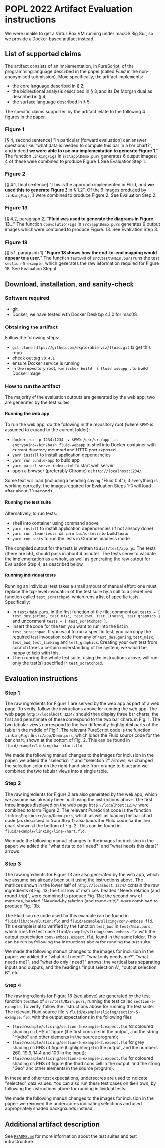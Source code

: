 # POPL 2022 Artifact Evaluation instructions

We were unable to get a VirtualBox VM running under macOS Big Sur, so we provide a Docker-based artifact instead.

## List of supported claims

The artifact consists of an implementation, in PureScript, of the programming language described in the paper (called _Fluid_ in the non-anonymised submission). More specifically, the artifact implements:
- the core language described in § 2;
- the bidirectional analysis described in § 3, and its De Morgan dual as described in § 4;
- the surface language described in § 5.

The specific claims supported by the artifact relate to the following 4 figures in the paper.

### Figure 1

[§ 4, second sentence] "In particular [forward evaluation] can answer questions like: “what data is needed to compute this bar in a bar chart?”, and indeed **we were able to use our implementation to generate Figure 1**." The function ```linkingFigs``` in `src\app\Demo.purs` generates 6 output images; 4 of these were combined to produce Figure 1. See Evaluation Step 1.

### Figure 2

[§ 4.1, final sentence] "This is the approach implemented in Fluid, and **we used this to generate Figure 2** in § 1.2". Of the 6 images produced by ```linkingFigs```, 3 were combined to produce Figure 2. See Evaluation Step 2.

### Figure 13

[§ 4.2, paragraph 2] "**Fluid was used to generate the diagrams in Figure 13**..." The function ```convolutionFigs``` in `src\app\Demo.purs` generates 9 output images which were combined to produce Figure. 13. See Evaluation Step 3.

### Figure 18

[§ 5.1, paragraph 1] "**Figure 18 shows how the end-to-end mapping would appear to a user.**" The function ```testBwd``` of `src\test\Main.purs` runs the test `section-5-example`, which generates the raw information required for Figure 18. See Evaluation Step 4.

## Download, installation, and sanity-check

### Software required

- git
- Docker; we have tested with Docker Desktop 4.1.0 for macOS

### Obtaining the artifact

Follow the following steps:
- `git clone https://github.com/explorable-viz/fluid.git` to get this repo
- check out tag `v0.4.1`
- ensure Docker service is running
- in the repository root, run `docker build -t fluid-webapp .` to build Docker image

### How to run the artifact

The majority of the evaluation outputs are generated by the web app; two are generated by the test suites.

#### Running the web app

To run the web app, do the following in the repository root (where `$PWD` is assumed to expand to the current folder):
- `docker run -p 1234:1234 -v $PWD:/usr/src/app -it --entrypoint=/bin/bash fluid-webapp` to shell into Docker container with current directory mounted and HTTP port exposed
- `yarn install` to install application dependencies
- `yarn run bundle-app` to build app
- `yarn parcel serve index.html` to start web server
- open a browser (preferably Chrome) at `http://localhost:1234/`.

Some text will load (including a heading saying "Fluid 0.4"); if everything is working correctly, the images required for Evaluation Steps 1-3 will load after about 30 seconds.

#### Running the test suite

Alternatively, to run tests:
- shell into container using command above
- `yarn install` to install application dependencies (if not already done)
- `yarn run clean-tests && yarn build-tests` to build tests
- `yarn run tests` to run the tests in Chrome headless mode

The compiled output for the tests is written to `dist/test/app.js`. The tests (there are 56)_ should pass in about 4 minutes. The tests serve to validate the implementation as a whole, as well as generating the raw output for Evaluation Step 4, as described below.

#### Running individual tests

Running an individual test takes a small amount of manual effort: one must replace the top-level invocation of the test suite by a call to a predefined function called `test_scratchpad`, which runs a list of specific tests. Specifically:

* In `test/Main.purs`, in the first function of the file, comment out `tests = [ test_desugaring, test_misc, test_bwd, test_linking, test_graphics ]` and
uncomment `tests = [ test_scratchpad ]`.
* Insert the code for the test you want to run into the list in `test_scratchpad`. If you want to run a specific test, you can copy the required test invocation code from any of `test_desugaring`, `test_misc`, `test_bwd`, `test_linking` and `test_graphics`. Creating your own test from scratch takes a certain understanding of the system; we would be happy to help with this.
* Then running the whole test suite, using the instructions above, will run only the test(s) specified in `test_scratchpad`.

## Evaluation instructions

### Step 1

The raw ingredients for Figure 1 are served by the web app as part of a web page. To verify, follow the instructions above for running the web app. The web page `http://localhost:1234/` should then display three bar charts; the first and penultimate of these correspond to the two bar charts in Fig. 1. The two tabular views correspond to the two differently-highlighted parts of the table in the middle of Fig 1.  The relevant PureScript code is the function ```linkingFigs``` in `src/app/Demo.purs`, which loads the Fluid source code for the bar chart, shown at the bottom of Fig. 2. This can be found in `fluid/example/linking/bar-chart.fld`.

We made the following manual changes to the images for inclusion in the paper: we added the "selection 1" and "selection 2" arrows; we changed the selection color on the right-hand side from orange to blue; and we combined the two tabular views into a single table.

### Step 2

The raw ingredients for Figure 2 are also generated by the web app, which we assume has already been built using the instructions above. The first three images displayed on the web page `http://localhost:1234/` were combined to form Figure 2. The relevant PureScript code is the function ```linkingFigs``` in `src/app/Demo.purs`, which as well as loading the bar chart code (as described in from Step 1) also loads the Fluid code for the line chart shown at the bottom of Fig. 2. This can be found in `fluid/example/linking/line-chart.fld`.

We made the following manual changes to the images for inclusion in the paper: we added the "what data to do I need?" and "what needs this data?" arrows.

### Step 3

The raw ingredients for Figure 13 are also generated by the web app, which we assume has already been built using the instructions above. The matrices shown in the lower half of `http://localhost:1234/` contain the raw ingredients of Fig. 13; the first row of matrices, headed "Needs relation (and round-trip)", were combined to produce Fig. 13a; the second row of matrices, headed "Needed-by relation (and round-trip)", were combined to produce Fig. 13b.

The Fluid source code used for this example can be found in `fluid/lib/convolution.fld` and `fluid/example/slicing/conv-emboss.fld`. This example is also verified by the function `test_bwd` in `test/Main.purs`, which runs the test case `fluid/example/slicing/conv-emboss.fld` with the output expectation `conv-emboss.expect.fld`, found in the same folder. This can be run by following the instructions above for running the test suite.

We made the following manual changes to the images for inclusion in the paper: we added the "what do I need?", "what only needs me?", "what needs me?", and "what do only I need?" arrows; the vertical bars separating inputs and outputs; and the headings "input selection A", "output selection B", etc.

### Step 4

The raw ingredients for Figure 18 (see above) are generated by the test function ```testBwd``` of `src/test/Main.purs`, running the test called `section-5-example`. To verify, follow the instructions above for running the test suite. The relevant Fluid source file is `fluid/example/slicing/section-5-example.fld`, with the output expectations in the following files:

- `fluid/example/slicing/section-5-example-1.expect.fld` for coloured shading on LHS of figure (the first cons cell in the output, and the string "Hydro" and other elements in the source program);
- `fluid/example/slicing/section-5-example-2.expect.fld` for grey shading on RHS of figure (highlighting 6 in the output, and the numbers 260, 19.9, 14.4 and 100 in the input);
- `fluid/example/slicing/section-5-example-3.expect.fld` for coloured shading on RHS of figure (the third cons cell in the output, and the string "Geo" and other elements in the source program).

In these and other test expectations, underscores are used to indicate "selected" data values. You can also run these test cases on their own, by following the instructions above for running individual tests.

We made the following manual changes to the images for inclusion in the paper: we removed the underscores indicating selections and used appropriately shaded backgrounds instead.

## Additional artifact description

See [`README.md`](README.md) for more information about the test suites and test infrastructure.
